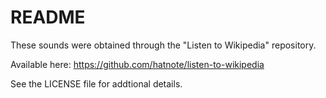 README
======

These sounds were obtained through the "Listen to Wikipedia" repository.

Available here: https://github.com/hatnote/listen-to-wikipedia

See the LICENSE file for addtional details.